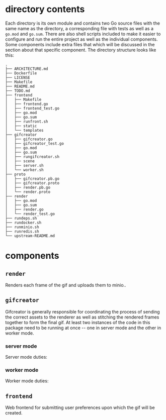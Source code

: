# directory contents
Each directory is its own module and contains two Go source files with the same name as the directory, a corresponding file with tests as well as a `go.mod` and `go.sum`.
There are also shell scripts included to make it easier to configure and run the entire project as well as the individual components.
Some components include extra files that which will be discussed in the section about that specific component.
The directory structure looks like this:
```
.
├── ARCHITECTURE.md
├── Dockerfile
├── LICENSE
├── Makefile
├── README.md
├── TODO.md
├── frontend
│   ├── Makefile
│   ├── frontend.go
│   ├── frontend_test.go
│   ├── go.mod
│   ├── go.sum
│   ├── runfront.sh
│   ├── static
│   └── templates
├── gifcreator
│   ├── gifcreator.go
│   ├── gifcreator_test.go
│   ├── go.mod
│   ├── go.sum
│   ├── rungifcreator.sh
│   ├── scene
│   ├── server.sh
│   └── worker.sh
├── proto
│   ├── gifcreator.pb.go
│   ├── gifcreator.proto
│   ├── render.pb.go
│   └── render.proto
├── render
│   ├── go.mod
│   ├── go.sum
│   ├── render.go
│   └── render_test.go
├── rundeps.sh
├── rundocker.sh
├── runminio.sh
├── runredis.sh
└── upstream-README.md
```

# components
## `render`
Renders each frame of the gif and uploads them to minio..
## `gifcreator`
Gifcreator is generally responsible for coordinating the process of sending the correct assets to the renderer as well as stitching the rendered frames together to form the final gif.
At least two instances of the code in this package need to be running at once -- one in server mode and the other in worker mode.
### server mode
Server mode duties:

### worker mode
Worker mode duties:

## `frontend`
Web frontend for submitting user preferences upon which the gif will be created.
